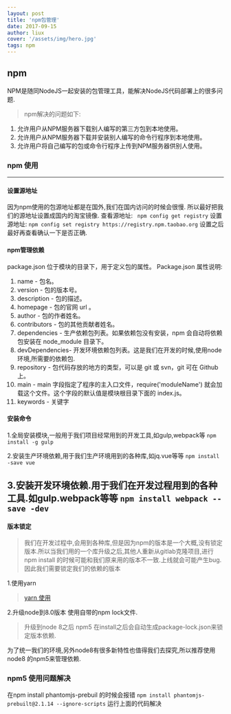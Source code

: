 ```yaml
---
layout: post
title: 'npm包管理'
date: 2017-09-15
author: liux
cover: '/assets/img/hero.jpg'
tags: npm
---
```


## npm 
  NPM是随同NodeJS一起安装的包管理工具，能解决NodeJS代码部署上的很多问题.
  >  npm解决的问题如下:
 1. 允许用户从NPM服务器下载别人编写的第三方包到本地使用。
 2. 允许用户从NPM服务器下载并安装别人编写的命令行程序到本地使用。
 3. 允许用户将自己编写的包或命令行程序上传到NPM服务器供别人使用。



### npm 使用
--------------
#### 设置源地址
 因为npm使用的包源地址都是在国外,我们在国内访问的时候会很慢.
  所以最好把我们的源地址设置成国内的淘宝镜像.
  查看源地址:
 ` npm config get registry`
 设置源地址:
 ` npm config set registry https://registry.npm.taobao.org `
 设置之后最好再查看确认一下是否正确.
 
#### npm管理依赖
 package.json 位于模块的目录下，用于定义包的属性。
 Package.json 属性说明:
1. name - 包名。
2. version - 包的版本号。
3. description - 包的描述。
4. homepage - 包的官网 url 。
5. author - 包的作者姓名。
6. contributors - 包的其他贡献者姓名。
7. dependencies - 生产依赖包列表。如果依赖包没有安装，npm 会自动将依赖包安装在 node_module 目录下。
8. devDependencies- 开发环境依赖包列表。这是我们在开发的时候,使用node环境,所需要的依赖包.
9. repository - 包代码存放的地方的类型，可以是 git 或 svn，git 可在 Github 上。
10. main - main 字段指定了程序的主入口文件，require('moduleName') 就会加载这个文件。这个字段的默认值是模块根目录下面的 index.js。
11. keywords - 关键字
 
#### 安装命令
 1.全局安装模块,一般用于我们项目经常用到的开发工具,如gulp,webpack等
 `npm install -g gulp`
 
 2.安装生产环境依赖,用于我们生产环境用到的各种库,如jq.vue等等
 `npm install -save vue`
 
 3.安装开发环境依赖.用于我们在开发过程用到的各种工具.如gulp.webpack等等
 `npm install webpack --save -dev `
 -------------
#### 版本锁定
  >我们在开发过程中,会用到各种库,但是因为npm的版本是一个大概,没有锁定版本.所以当我们用的一个库升级之后,其他人重新从gitlab克隆项目,进行npm  install 的时候可能和我们原来用的版本不一致.上线就会可能产生bug.因此我们需要锁定我们的依赖的版本

1.使用yarn 
>  [yarn 使用](https://yarnpkg.com/zh-Hans/docs/usage)


2.升级node到8.0版本 使用自带的npm lock文件.
>升级到node 8之后 npm5 在install之后会自动生成package-lock.json来锁定版本依赖.

为了统一我们的环境,另外node8有很多新特性也值得我们去探究,所以推荐使用node8 的npm5来管理依赖.

### npm5 使用问题解决

在npm install phantomjs-prebuil 的时候会报错
`npm install phantomjs-prebuilt@2.1.14 --ignore-scripts`
运行上面的代码解决